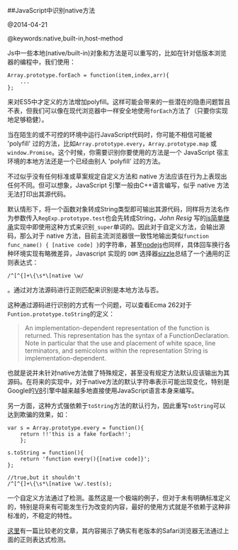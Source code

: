 ##JavaScript中识别native方法

@2014-04-21

@keywords:native,built-in,host-method

Js中一些本地(native/built-in)对象和方法是可以重写的，比如在针对低版本浏览器的编程中，我们使用：

    Array.prototype.forEach = function(item,index,arr){
        ...
    };

来对ES5中才定义的方法增加polyfill。这样可能会带来的一些潜在的隐患问题暂且不表，但我们可以像在现代浏览器中一样安全地使用`forEach`方法了（只要你实现地足够稳健）。

当在陌生的或不可控的环境中运行JavaScript代码时，你可能不相信可能被 'polyfill' 过的方法，比如`Array.prototype.every`，`Array.prototype.map` 或 `window.Promise`。这个时候，你需要识别你要使用的方法是一个 JavaScript 宿主环境的本地方法还是一个已经由别人 'polyfill' 过的方法。

不过似乎没有任何标准或草案规定自定义方法和 native 方法应该在行为上表现出任何不同。但可以想象，JavaScript 引擎一般由C++语言编写，似乎 native 方法无法打印出其源代码。

默认情形下，将一个函数对象转成String类型即可输出其源代码，同样将方法名作为参数传入`RegExp.prototype.test`也会先转成String，_John Resig_ 写的[js简单继承](http://ejohn.org/blog/simple-javascript-inheritance/)实现中即使用这种方式来识别`_super`单词的。因此对于自定义方法，会输出源码，那么对于 native 方法，目前主流浏览器很一致性地输出类似`function func_name() { [native code] }`的字符串，甚至[nodejs](http://nodejs.org/)也同样，具体回车换行各种环境实现有略微差异，Javascript 实现的 `DOM` 选择器[sizzle](http://sizzlejs.com/)总结了一个通用的正则表达式：

    /^[^{]+\{\s*\[native \w/
    
。通过对方法源码进行正则匹配来识别是本地方法与否。

这种通过源码进行识别的方式有一个问题，可以查看Ecma 262对于`Funtion.prototype.toString`的定义：

> An implementation-dependent representation of the function is returned. This representation has the syntax of a FunctionDeclaration. Note in particular that the use and placement of white space, line terminators, and semicolons within the representation String is implementation-dependent.

也就是说并未针对native方法做了特殊规定，甚至没有规定方法默认应该输出为其源码。在将来的实现中，对于native方法的默认字符串表示可能出现变化，特别是Google的[V8](https://code.google.com/p/v8/)引擎中越来越多地直接使用JavaScript语言本身来编写。

另一方面，这种方式强依赖于`toString`方法的默认行为，因此重写`toString`可以达到欺骗的效果，如：

    var s = Array.prototype.every = function(){
        return !!'this is a fake forEach!';
        };

    s.toString = function(){
        return 'function every(){[native code]}';
    };
    
    //true,but it shouldn't
    /^[^{]+\{\s*\[native \w/.test(s);

一个自定义方法通过了检测。虽然这是一个极端的例子，但对于未有明确标准定义的，特别是将来有可能发生行为改变的内容，最好的使用方式就是不依赖于这种非标准的，不稳定的特性。

[这里](http://perfectionkills.com/detecting-built-in-host-methods/)有一篇比较老的文章，其内容揭示了确实有老版本的Safari浏览器无法通过上面的正则表达式检测。
